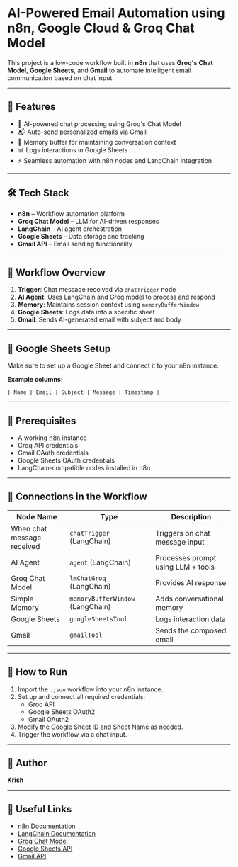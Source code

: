 
# AI-Powered Email Automation using n8n, Google Cloud & Groq Chat Model

This project is a low-code workflow built in **n8n** that uses **Groq's Chat Model**, **Google Sheets**, and **Gmail** to automate intelligent email communication based on chat input.

---

## 🚀 Features

- 🤖 AI-powered chat processing using Groq's Chat Model
- 📬 Auto-send personalized emails via Gmail
- 🧠 Memory buffer for maintaining conversation context
- 📊 Logs interactions in Google Sheets
- ⚡ Seamless automation with n8n nodes and LangChain integration

---

## 🛠 Tech Stack

- **n8n** – Workflow automation platform
- **Groq Chat Model** – LLM for AI-driven responses
- **LangChain** – AI agent orchestration
- **Google Sheets** – Data storage and tracking
- **Gmail API** – Email sending functionality

---

## 📌 Workflow Overview

1. **Trigger**: Chat message received via `chatTrigger` node
2. **AI Agent**: Uses LangChain and Groq model to process and respond
3. **Memory**: Maintains session context using `memoryBufferWindow`
4. **Google Sheets**: Logs data into a specific sheet
5. **Gmail**: Sends AI-generated email with subject and body

---

## 📁 Google Sheets Setup

Make sure to set up a Google Sheet and connect it to your n8n instance.

**Example columns:**
```
| Name | Email | Subject | Message | Timestamp |
```

---

## 🔑 Prerequisites

- A working [n8n](https://n8n.io/) instance
- Groq API credentials
- Gmail OAuth credentials
- Google Sheets OAuth credentials
- LangChain-compatible nodes installed in n8n

---

## 🔄 Connections in the Workflow

| Node Name               | Type                            | Description                                 |
|------------------------|----------------------------------|---------------------------------------------|
| When chat message received | `chatTrigger` (LangChain)        | Triggers on chat message input              |
| AI Agent               | `agent` (LangChain)              | Processes prompt using LLM + tools          |
| Groq Chat Model        | `lmChatGroq` (LangChain)         | Provides AI response                        |
| Simple Memory          | `memoryBufferWindow` (LangChain) | Adds conversational memory                  |
| Google Sheets          | `googleSheetsTool`               | Logs interaction data                       |
| Gmail                  | `gmailTool`                      | Sends the composed email                    |

---

## 🧪 How to Run

1. Import the `.json` workflow into your n8n instance.
2. Set up and connect all required credentials:
   - Groq API
   - Google Sheets OAuth2
   - Gmail OAuth2
3. Modify the Google Sheet ID and Sheet Name as needed.
4. Trigger the workflow via a chat input.

---

## 👤 Author

**Krish**

---

## 📎 Useful Links

- [n8n Documentation](https://docs.n8n.io/)
- [LangChain Documentation](https://js.langchain.com/docs/)
- [Groq Chat Model](https://groq.com/)
- [Google Sheets API](https://developers.google.com/sheets/api)
- [Gmail API](https://developers.google.com/gmail/api)


